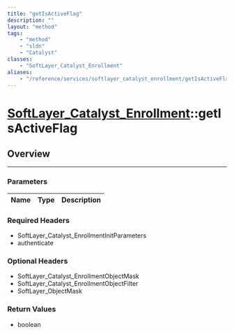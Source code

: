 ```yaml
---
title: "getIsActiveFlag"
description: ""
layout: "method"
tags:
    - "method"
    - "sldn"
    - "Catalyst"
classes:
    - "SoftLayer_Catalyst_Enrollment"
aliases:
    - "/reference/services/softlayer_catalyst_enrollment/getIsActiveFlag"
---
```

# [SoftLayer_Catalyst_Enrollment](/reference/services/SoftLayer_Catalyst_Enrollment)::getIsActiveFlag




## Overview 


-----

### Parameters 
|Name | Type | Description |
| --- | --- | --- |


### Required Headers
* SoftLayer_Catalyst_EnrollmentInitParameters
* authenticate


### Optional Headers
* SoftLayer_Catalyst_EnrollmentObjectMask
* SoftLayer_Catalyst_EnrollmentObjectFilter
* SoftLayer_ObjectMask

### Return Values
* boolean




